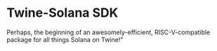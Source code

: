 # Twine-Solana SDK

Perhaps, the beginning of an awesomely-efficient, RISC-V-compatible package for all things Solana on Twine!"
